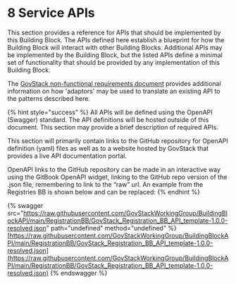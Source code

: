 # 8 Service APIs

This section provides a reference for APIs that should be implemented by this Building Block. The APIs defined here establish a blueprint for how the Building Block will interact with other Building Blocks. Additional APIs may be implemented by the Building Block, but the listed APIs define a minimal set of functionality that should be provided by any implementation of this Building Block.&#x20;

The [GovStack non-functional requirements document](https://govstack.gitbook.io/specification/architecture-and-nonfunctional-requirements/6-onboarding) provides additional information on how 'adaptors' may be used to translate an existing API to the patterns described here.

{% hint style="success" %}
All APIs will be defined using the OpenAPI (Swagger) standard. The API definitions will be hosted outside of this document. This section may provide a brief description of required APIs.

This section will primarily contain links to the GitHub repository for OpenAPI definition (yaml) files as well as to a website hosted by GovStack that provides a live API documentation portal.

OpenAPI links to the GitHub repository can be made in an interactive way using the GitBook OpenAPI widget, linking to the GitHub repo version of the .json file, remembering to link to the “raw” url. An example from the Registries BB is shown below and can be replaced:
{% endhint %}

{% swagger src="https://raw.githubusercontent.com/GovStackWorkingGroup/BuildingBlockAPI/main/RegistrationBB/GovStack_Registration_BB_API_template-1.0.0-resolved.json" path="undefined" method="undefined" %}
[https://raw.githubusercontent.com/GovStackWorkingGroup/BuildingBlockAPI/main/RegistrationBB/GovStack_Registration_BB_API_template-1.0.0-resolved.json](https://raw.githubusercontent.com/GovStackWorkingGroup/BuildingBlockAPI/main/RegistrationBB/GovStack_Registration_BB_API_template-1.0.0-resolved.json)
{% endswagger %}
